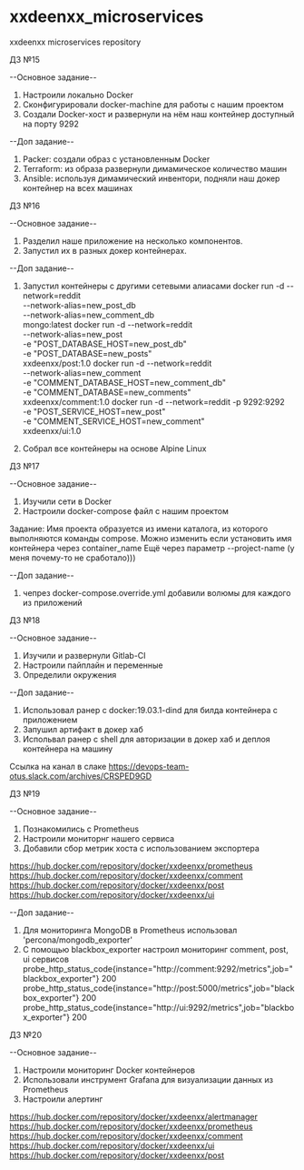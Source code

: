 # xxdeenxx_microservices
xxdeenxx microservices repository

ДЗ №15

--Основное задание--

1. Настроили локально Docker
2. Сконфигурировали docker-machine для работы с нашим проектом
3. Создали Docker-хост и развернули на нём наш контейнер доступный на порту 9292

--Доп задание--

1. Packer: создали образ с установленным Docker
2. Terraform: из образа развернули димамическое количество машин
3. Ansible: используя димамический инвентори, подняли наш докер контейнер на всех машинах

ДЗ №16

--Основное задание--

1. Разделил наше приложение на несколько компонентов.
2. Запустил их в разных докер контейнерах.

--Доп задание--

1. Запустил контейнеры с другими сетевыми алиасами
docker run -d --network=reddit \
  --network-alias=new_post_db \
  --network-alias=new_comment_db \
  mongo:latest
docker run -d --network=reddit \
  --network-alias=new_post \
  -e "POST_DATABASE_HOST=new_post_db" \
  -e "POST_DATABASE=new_posts" \
  xxdeenxx/post:1.0
docker run -d --network=reddit \
  --network-alias=new_comment \
  -e "COMMENT_DATABASE_HOST=new_comment_db" \
  -e "COMMENT_DATABASE=new_comments" \
  xxdeenxx/comment:1.0
docker run -d --network=reddit -p 9292:9292 \
  -e "POST_SERVICE_HOST=new_post" \
  -e "COMMENT_SERVICE_HOST=new_comment" \
  xxdeenxx/ui:1.0

2. Собрал все контейнеры на основе Alpine Linux

ДЗ №17

--Основное задание--

1. Изучили сети в Docker
2. Настроили docker-compose файл с нашим проектом

Задание:
 Имя проекта образуется из имени каталога, из которого выполняются команды compose.
 Можно изменить если установить имя контейнера через container_name
 Ещё через параметр --project-name (у меня почему-то не сработало)))

 --Доп задание--

 1. чепрез docker-compose.override.yml добавили волюмы для каждого из приложений

 ДЗ №18

--Основное задание--

1. Изучили и развернули Gitlab-CI
2. Настроили пайплайн и переменные
3. Определили окружения

--Доп задание--

 1. Использовал ранер с docker:19.03.1-dind для билда контейнера с приложением
 2. Запушил артифакт в докер хаб
 3. Испольвал ранер с shell для авторизации в докер хаб и деплоя контейнера на машину

Ссылка на канал в слаке
https://devops-team-otus.slack.com/archives/CRSPED9GD

ДЗ №19

--Основное задание--

1. Познакомились с Рrometheus
2. Настроили мониторнг нашего сервиса
3. Добавили сбор метрик хоста с использованием экспортера

https://hub.docker.com/repository/docker/xxdeenxx/prometheus
https://hub.docker.com/repository/docker/xxdeenxx/comment
https://hub.docker.com/repository/docker/xxdeenxx/post
https://hub.docker.com/repository/docker/xxdeenxx/ui


--Доп задание--

1. Для мониторинга MongoDB в Prometheus использовал 'percona/mongodb_exporter'
2. C помощью blackbox_exporter настроил мониторинг comment, post, ui сервисов
   probe_http_status_code{instance="http://comment:9292/metrics",job="blackbox_exporter"}	200
   probe_http_status_code{instance="http://post:5000/metrics",job="blackbox_exporter"}	200
   probe_http_status_code{instance="http://ui:9292/metrics",job="blackbox_exporter"}	200

ДЗ №20

--Основное задание--

1. Настроили мониторинг Docker контейнеров
2. Использовали инструмент Grafana для визуализации данных из Prometheus
3. Настроили алертинг

https://hub.docker.com/repository/docker/xxdeenxx/alertmanager
https://hub.docker.com/repository/docker/xxdeenxx/prometheus
https://hub.docker.com/repository/docker/xxdeenxx/comment
https://hub.docker.com/repository/docker/xxdeenxx/ui
https://hub.docker.com/repository/docker/xxdeenxx/post
